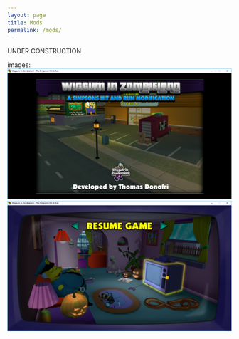 ```yaml
---
layout: page
title: Mods
permalink: /mods/
---
```


UNDER CONSTRUCTION

images:
![Screenshot 1](/files/Simpsons_2016-09-20_14-40-51.png)
![Screenshot 2](/files/Simpsons_2016-09-20_14-36-45.png)
